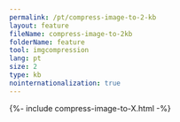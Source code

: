 ```yaml
---
permalink: /pt/compress-image-to-2-kb
layout: feature
fileName: compress-image-to-2kb
folderName: feature
tool: imgcompression
lang: pt
size: 2
type: kb
nointernationalization: true
---
```

{%- include compress-image-to-X.html -%}       
